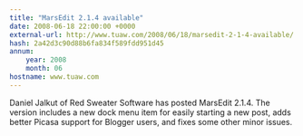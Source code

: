 ```yaml
---
title: "MarsEdit 2.1.4 available"
date: 2008-06-18 22:00:00 +0000
external-url: http://www.tuaw.com/2008/06/18/marsedit-2-1-4-available/
hash: 2a42d3c90d88b6fa834f589fdd951d45
annum:
    year: 2008
    month: 06
hostname: www.tuaw.com
---
```


Daniel Jalkut of Red Sweater Software has posted MarsEdit 2.1.4. The version includes a new dock menu item for easily starting a new post, adds better Picasa support for Blogger users, and fixes some other minor issues.
